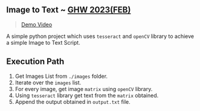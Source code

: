 ## Image to Text ~ [GHW 2023(FEB)](https://ghw.mlh.io)
> [Demo Video]()

A simple python project which uses `tesseract` and `openCV` library to achieve a simple Image to Text Script.

## Execution Path

1. Get Images List from `./images` folder.
2. Iterate over the `images` list.
3. For every image, get image `matrix` using `openCV` library.
4. Using `tesseract` library get text from the `matrix` obtained.
5. Append the output obtained in `output.txt` file.
